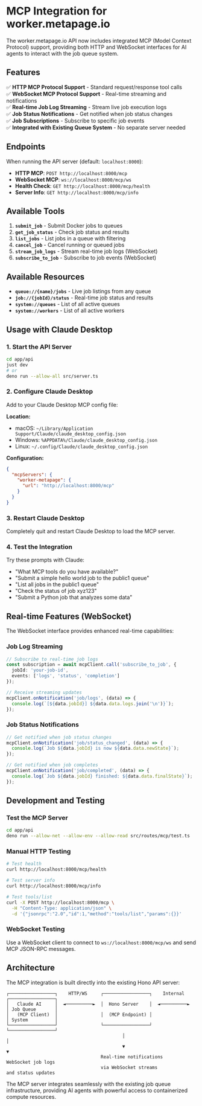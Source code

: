 # MCP Integration for worker.metapage.io

The worker.metapage.io API now includes integrated MCP (Model Context Protocol) support, providing both HTTP and WebSocket interfaces for AI agents to interact with the job queue system.

## Features

✅ **HTTP MCP Protocol Support** - Standard request/response tool calls  
✅ **WebSocket MCP Protocol Support** - Real-time streaming and notifications  
✅ **Real-time Job Log Streaming** - Stream live job execution logs  
✅ **Job Status Notifications** - Get notified when job status changes  
✅ **Job Subscriptions** - Subscribe to specific job events  
✅ **Integrated with Existing Queue System** - No separate server needed  

## Endpoints

When running the API server (default: `localhost:8000`):

- **HTTP MCP**: `POST http://localhost:8000/mcp`
- **WebSocket MCP**: `ws://localhost:8000/mcp/ws`
- **Health Check**: `GET http://localhost:8000/mcp/health`
- **Server Info**: `GET http://localhost:8000/mcp/info`

## Available Tools

1. **`submit_job`** - Submit Docker jobs to queues
2. **`get_job_status`** - Check job status and results
3. **`list_jobs`** - List jobs in a queue with filtering
4. **`cancel_job`** - Cancel running or queued jobs
5. **`stream_job_logs`** - Stream real-time job logs (WebSocket)
6. **`subscribe_to_job`** - Subscribe to job events (WebSocket)

## Available Resources

- **`queue://{name}/jobs`** - Live job listings from any queue
- **`job://{jobId}/status`** - Real-time job status and results
- **`system://queues`** - List of all active queues
- **`system://workers`** - List of all active workers

## Usage with Claude Desktop

### 1. Start the API Server

```bash
cd app/api
just dev
# or
deno run --allow-all src/server.ts
```

### 2. Configure Claude Desktop

Add to your Claude Desktop MCP config file:

**Location:**
- macOS: `~/Library/Application Support/Claude/claude_desktop_config.json`
- Windows: `%APPDATA%/Claude/claude_desktop_config.json`
- Linux: `~/.config/Claude/claude_desktop_config.json`

**Configuration:**
```json
{
  "mcpServers": {
    "worker-metapage": {
      "url": "http://localhost:8000/mcp"
    }
  }
}
```

### 3. Restart Claude Desktop

Completely quit and restart Claude Desktop to load the MCP server.

### 4. Test the Integration

Try these prompts with Claude:

- "What MCP tools do you have available?"
- "Submit a simple hello world job to the public1 queue"
- "List all jobs in the public1 queue"
- "Check the status of job xyz123"
- "Submit a Python job that analyzes some data"

## Real-time Features (WebSocket)

The WebSocket interface provides enhanced real-time capabilities:

### Job Log Streaming
```typescript
// Subscribe to real-time job logs
const subscription = await mcpClient.call('subscribe_to_job', {
  jobId: 'your-job-id',
  events: ['logs', 'status', 'completion']
});

// Receive streaming updates
mcpClient.onNotification('job/logs', (data) => {
  console.log(`[${data.jobId}] ${data.data.logs.join('\n')}`);
});
```

### Job Status Notifications
```typescript
// Get notified when job status changes
mcpClient.onNotification('job/status_changed', (data) => {
  console.log(`Job ${data.jobId} is now ${data.data.newState}`);
});

// Get notified when job completes
mcpClient.onNotification('job/completed', (data) => {
  console.log(`Job ${data.jobId} finished: ${data.data.finalState}`);
});
```

## Development and Testing

### Test the MCP Server

```bash
cd app/api
deno run --allow-net --allow-env --allow-read src/routes/mcp/test.ts
```

### Manual HTTP Testing

```bash
# Test health
curl http://localhost:8000/mcp/health

# Test server info
curl http://localhost:8000/mcp/info

# Test tools/list
curl -X POST http://localhost:8000/mcp \
  -H "Content-Type: application/json" \
  -d '{"jsonrpc":"2.0","id":1,"method":"tools/list","params":{}}'
```

### WebSocket Testing

Use a WebSocket client to connect to `ws://localhost:8000/mcp/ws` and send MCP JSON-RPC messages.

## Architecture

The MCP integration is built directly into the existing Hono API server:

```
┌─────────────────┐    HTTP/WS     ┌─────────────────┐    Internal     ┌─────────────────┐
│   Claude AI     │  ◄──────────►  │  Hono Server    │  ◄──────────►  │ Job Queue       │
│   (MCP Client)  │                │  (MCP Endpoint) │                │ System          │
└─────────────────┘                └─────────────────┘                └─────────────────┘
                                           │                                    │
                                           ▼                                    ▼
                                   Real-time notifications           WebSocket job logs
                                   via WebSocket streams             and status updates
```

The MCP server integrates seamlessly with the existing job queue infrastructure, providing AI agents with powerful access to containerized compute resources.